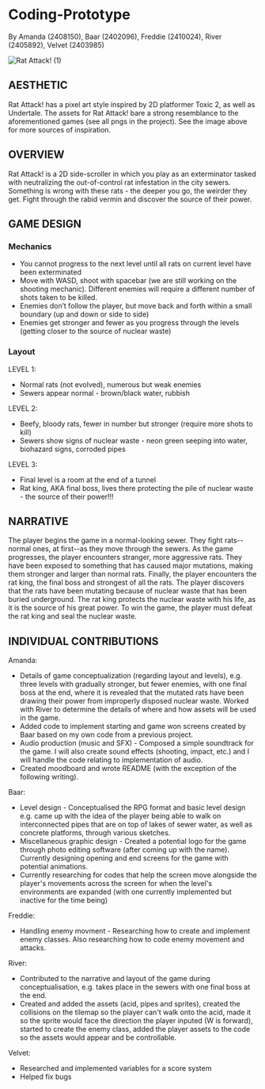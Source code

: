 # Coding-Prototype
By Amanda (2408150), Baar (2402096), Freddie (2410024), River (2405892), Velvet (2403985)

![Rat Attack! (1)](https://github.com/zmwf129/epic-win-side-scroller/assets/149950646/545e6732-169d-46c7-aca2-75c18da4b506)

## AESTHETIC
Rat Attack! has a pixel art style inspired by 2D platformer Toxic 2, as well as Undertale. The assets for Rat Attack! bare a strong resemblance to the aforementioned games (see all pngs in the project). See the image above for more sources of inspiration.

## OVERVIEW
Rat Attack! is a 2D side-scroller in which you play as an exterminator tasked with neutralizing the out-of-control rat infestation in the city sewers. Something is wrong with these rats - the deeper you go, the weirder they get. Fight through the rabid vermin and discover the source of their power.

## GAME DESIGN
### Mechanics
- You cannot progress to the next level until all rats on current level have been exterminated
- Move with WASD, shoot with spacebar (we are still working on the shooting mechanic). Different enemies will require a different number of shots taken to be killed.
- Enemies don’t follow the player, but move back and forth within a small boundary (up and down or side to side)
- Enemies get stronger and fewer as you progress through the levels (getting closer to the source of nuclear waste)
### Layout
LEVEL 1:
- Normal rats (not evolved), numerous but weak enemies
- Sewers appear normal - brown/black water, rubbish

LEVEL 2:
- Beefy, bloody rats, fewer in number but stronger (require more shots to kill)
- Sewers show signs of nuclear waste - neon green seeping into water, biohazard signs, corroded pipes

LEVEL 3:
- Final level is a room at the end of a tunnel
- Rat king, AKA final boss, lives there protecting the pile of nuclear waste - the source of their power!!!

## NARRATIVE
The player begins the game in a normal-looking sewer. They fight rats--normal ones, at first--as they move through the sewers. As the game progresses, the player encounters stranger, more aggressive rats. They have been exposed to something that has caused major mutations, making them stronger and larger than normal rats. Finally, the player encounters the rat king, the final boss and strongest of all the rats. The player discovers that the rats have been mutating because of nuclear waste that has been buried underground. The rat king protects the nuclear waste with his life, as it is the source of his great power. To win the game, the player must defeat the rat king and seal the nuclear waste.
## INDIVIDUAL CONTRIBUTIONS
Amanda: 
- Details of game conceptualization (regarding layout and levels), e.g. three levels with gradually stronger, but fewer enemies, with one final boss at the end, where it is revealed that the mutated rats have been drawing their power from improperly disposed nuclear waste. Worked with River to determine the details of where and how assets will be used in the game.
- Added code to implement starting and game won screens created by Baar based on my own code from a previous project.
- Audio production (music and SFX) - Composed a simple soundtrack for the game. I will also create sound effects (shooting, impact, etc.) and I will handle the code relating to implementation of audio.
- Created moodboard and wrote README (with the exception of the following writing).

Baar:
- Level design - Conceptualised the RPG format and basic level design e.g. came up with the idea of the player being able to walk on interconnected pipes that are on top of lakes of sewer water, as well as concrete platforms, through various sketches.
- Miscellaneous graphic design - Created a potential logo for the game through photo editing software (after coming up with the name). Currently designing opening and end screens for the game with potential animations.
- Currently researching for codes that help the screen move alongside the player's movements across the screen for when the level's environments are expanded (with one currently implemented but inactive for the time being)

Freddie:
- Handling enemy movment - Researching how to create and implement enemy classes. Also researching how to code enemy movement and attacks.

River: 
- Contributed to the narrative and layout of the game during conceptualisation, e.g. takes place in the sewers with one final boss at the end.
- Created and added the assets (acid, pipes and sprites), created the collisions on the tilemap so the player can't walk onto the acid, made it so the sprite would face the direction the player inputed (W is forward), started to create the enemy class, added the player assets to the code so the assets would appear and be controllable. 

Velvet: 
- Researched and implemented variables for a score system
- Helped fix bugs 
